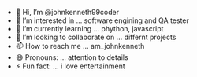 - 👋 Hi, I’m @johnkenneth99coder
- 👀 I’m interested in ... software engining and QA tester
- 🌱 I’m currently learning ... phython, javascript 
- 💞️ I’m looking to collaborate on ... differnt projects
- 📫 How to reach me ... am_johnkenneth
- 😄 Pronouns: ... attention to details 
- ⚡ Fun fact: ... i love entertainment

<!---
johnkenneth99coder/johnkenneth99coder is a ✨ special ✨ repository because its `README.md` (this file) appears on your GitHub profile.
You can click the Preview link to take a look at your changes.
--->
